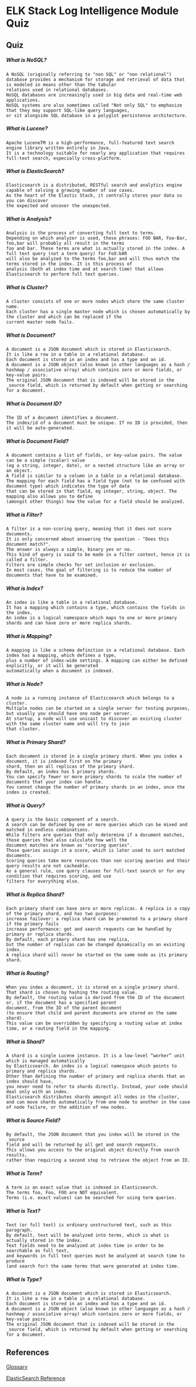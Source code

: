 # ELK Stack Log Intelligence Module Quiz

## Quiz
#####  What is NoSQL?
    A NoSQL (originally referring to "non SQL" or "non relational")
    database provides a mechanism for storage and retrieval of data that is modeled in means other than the tabular 
    relations used in relational databases. 
    NoSQL databases are increasingly used in big data and real-time web applications. 
    NoSQL systems are also sometimes called "Not only SQL" to emphasize that they may support SQL-like query languages, 
    or sit alongside SQL database in a polyglot persistence architecture.
#####  What is Lucene?
    Apache LuceneTM is a high-performance, full-featured text search engine library written entirely in Java. 
    It is a technology suitable for nearly any application that requires full-text search, especially cross-platform.
#####  What is ElasticSearch?
    Elasticsearch is a distributed, RESTful search and analytics engine capable of solving a growing number of use cases.
    As the heart of the Elastic Stack, it centrally stores your data so you can discover 
    the expected and uncover the unexpected.
#####  What is Analysis?
    Analysis is the process of converting full text to terms. 
    Depending on which analyzer is used, these phrases: FOO BAR, Foo-Bar, foo,bar will probably all result in the terms 
    foo and bar. These terms are what is actually stored in the index. A full text query (not a term query) for FoO:bAR 
    will also be analyzed to the terms foo,bar and will thus match the terms stored in the index. It is this process of 
    analysis (both at index time and at search time) that allows Elasticsearch to perform full text queries.
#####  What is Cluster?
    A cluster consists of one or more nodes which share the same cluster name.
    Each cluster has a single master node which is chosen automatically by the cluster and which can be replaced if the 
    current master node fails.
#####  What is Document?
    A document is a JSON document which is stored in Elasticsearch. 
    It is like a row in a table in a relational database. 
    Each document is stored in an index and has a type and an id. 
    A document is a JSON object (also known in other languages as a hash / hashmap / associative array) which contains zero or more fields, or key-value pairs. 
    The original JSON document that is indexed will be stored in the _source field, which is returned by default when getting or searching for a document.
#####  What is Document ID?
    The ID of a document identifies a document. 
    The index/id of a document must be unique. If no ID is provided, then it will be auto-generated. 
#####  What is Document Field?
    A document contains a list of fields, or key-value pairs. The value can be a simple (scalar) value 
    (eg a string, integer, date), or a nested structure like an array or an object. 
    A field is similar to a column in a table in a relational database. 
    The mapping for each field has a field type (not to be confused with document type) which indicates the type of data
    that can be stored in that field, eg integer, string, object. The mapping also allows you to define 
    (amongst other things) how the value for a field should be analyzed.
#####  What is Filter?
    A filter is a non-scoring query, meaning that it does not score documents. 
    It is only concerned about answering the question - "Does this document match?". 
    The answer is always a simple, binary yes or no. 
    This kind of query is said to be made in a filter context, hence it is called a filter. 
    Filters are simple checks for set inclusion or exclusion. 
    In most cases, the goal of filtering is to reduce the number of documents that have to be examined.
#####  What is Index?
    An index is like a table in a relational database. 
    It has a mapping which contains a type, which contains the fields in the index. 
    An index is a logical namespace which maps to one or more primary shards and can have zero or more replica shards.
#####  What is Mapping?
    A mapping is like a schema definition in a relational database. Each index has a mapping, which defines a type, 
    plus a number of index-wide settings. A mapping can either be defined explicitly, or it will be generated 
    automatically when a document is indexed.
#####  What is Node?
    A node is a running instance of Elasticsearch which belongs to a cluster. 
    Multiple nodes can be started on a single server for testing purposes, but usually you should have one node per server. 
    At startup, a node will use unicast to discover an existing cluster with the same cluster name and will try to join 
    that cluster.
#####  What is Primary Shard?
    Each document is stored in a single primary shard. When you index a document, it is indexed first on the primary 
    shard, then on all replicas of the primary shard.
    By default, an index has 5 primary shards. 
    You can specify fewer or more primary shards to scale the number of documents that your index can handle. 
    You cannot change the number of primary shards in an index, once the index is created. 
#####  What is Query?
    A query is the basic component of a search. 
    A search can be defined by one or more queries which can be mixed and matched in endless combinations. 
    While filters are queries that only determine if a document matches, those queries that also calculate how well the 
    document matches are known as "scoring queries". 
    Those queries assign it a score, which is later used to sort matched documents. 
    Scoring queries take more resources than non scoring queries and their query results are not cacheable. 
    As a general rule, use query clauses for full-text search or for any condition that requires scoring, and use 
    filters for everything else.
#####  What is Replica Shard?
    Each primary shard can have zero or more replicas. A replica is a copy of the primary shard, and has two purposes:
    increase failover: a replica shard can be promoted to a primary shard if the primary fails
    increase performance: get and search requests can be handled by primary or replica shards. 
    By default, each primary shard has one replica, 
    but the number of replicas can be changed dynamically on an existing index. 
    A replica shard will never be started on the same node as its primary shard.
#####  What is Routing?
    When you index a document, it is stored on a single primary shard. 
    That shard is chosen by hashing the routing value. 
    By default, the routing value is derived from the ID of the document or, if the document has a specified parent 
    document, from the ID of the parent document 
    (to ensure that child and parent documents are stored on the same shard). 
    This value can be overridden by specifying a routing value at index time, or a routing field in the mapping.
#####  What is Shard?
    A shard is a single Lucene instance. It is a low-level “worker” unit which is managed automatically 
    by Elasticsearch. An index is a logical namespace which points to primary and replica shards. 
    Other than defining the number of primary and replica shards that an index should have, 
    you never need to refer to shards directly. Instead, your code should deal only with an index. 
    Elasticsearch distributes shards amongst all nodes in the cluster, 
    and can move shards automatically from one node to another in the case of node failure, or the addition of new nodes.
#####  What is Source Field?
    By default, the JSON document that you index will be stored in the _source 
    field and will be returned by all get and search requests. 
    This allows you access to the original object directly from search results, 
    rather than requiring a second step to retrieve the object from an ID.
#####  What is Term?
    A term is an exact value that is indexed in Elasticsearch. 
    The terms foo, Foo, FOO are NOT equivalent. 
    Terms (i.e. exact values) can be searched for using term queries.
#####  What is Text?
    Text (or full text) is ordinary unstructured text, such as this paragraph. 
    By default, text will be analyzed into terms, which is what is actually stored in the index. 
    Text fields need to be analyzed at index time in order to be searchable as full text, 
    and keywords in full text queries must be analyzed at search time to produce 
    (and search for) the same terms that were generated at index time.
#####  What is Type?
    A document is a JSON document which is stored in Elasticsearch. 
    It is like a row in a table in a relational database. 
    Each document is stored in an index and has a type and an id. 
    A document is a JSON object (also known in other languages as a hash / hashmap / associative array) which contains zero or more fields, or key-value pairs. 
    The original JSON document that is indexed will be stored in the _source field, which is returned by default when getting or searching for a document.

## References

[Glossary](https://www.elastic.co/guide/en/elasticsearch/reference/current/glossary.html)

[ElasticSearch Reference](https://www.elastic.co/guide/en/elasticsearch/reference/current/index.html)
